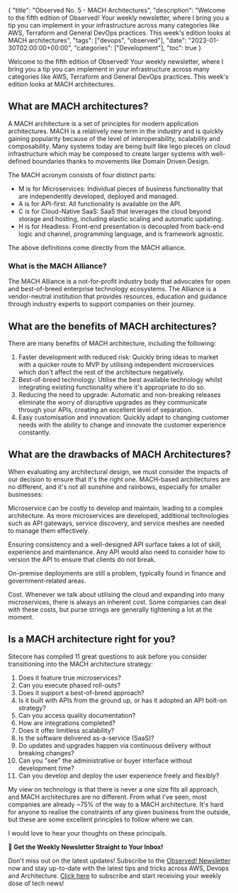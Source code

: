 {
    "title": "Observed No. 5 - MACH Architectures",
    "description": "Welcome to the fifth edition of Observed! Your weekly newsletter, where I bring you a tip you can implement in your infrastructure across many categories like AWS, Terraform and General DevOps practices. This week's edition looks at MACH architectures",
    "tags": ["devops", "observed"],
    "date": "2023-01-30T02:00:00+00:00",
    "categories": ["Development"],
    "toc": true
}

Welcome to the fifth edition of Observed! Your weekly newsletter, where I bring you a tip you can implement in your infrastructure across many categories like AWS, Terraform and General DevOps practices. This week's edition looks at MACH architectures.
<!-- more -->

## What are MACH architectures?

A MACH architecture is a set of principles for modern application architectures. MACH is a relatively new term in the industry and is quickly gaining popularity because of the level of interoperability, scalability and composability. Many systems today are being built like lego pieces on cloud infrastructure which may be composed to create larger systems with well-defined boundaries thanks to movements like Domain Driven Design.

The MACH acronym consists of four distinct parts:

- M is for Microservices: Individual pieces of business functionality that are independently developed, deployed and managed.
- A is for API-first: All functionality is available on the API.
- C is for Cloud-Native SaaS: SaaS that leverages the cloud beyond storage and hosting, including elastic scaling and automatic updating.
- H is for Headless: Front-end presentation is decoupled from back-end logic and channel, programming language, and is framework agnostic.

The above definitions come directly from the MACH alliance.

### What is the MACH Alliance?

The MACH Alliance is a not-for-profit industry body that advocates for open and best-of-breed enterprise technology ecosystems. The Alliance is a vendor-neutral institution that provides resources, education and guidance through industry experts to support companies on their journey.

## What are the benefits of MACH architectures?

There are many benefits of MACH architecture, including the following:

1. Faster development with reduced risk: Quickly bring ideas to market with a quicker route to MVP by utilising independent microservices which don't affect the rest of the architecture negatively.
2. Best-of-breed technology: Utilise the best available technology whilst integrating existing functionality where it's appropriate to do so.
3. Reducing the need to upgrade: Automatic and non-breaking releases eliminate the worry of disruptive upgrades as they communicate through your APIs, creating an excellent level of separation.
4. Easy customisation and innovation: Quickly adapt to changing customer needs with the ability to change and innovate the customer experience constantly.

## What are the drawbacks of MACH Architectures?

When evaluating any architectural design, we must consider the impacts of our decision to ensure that it's the right one. MACH-based architectures are no different, and it's not all sunshine and rainbows, especially for smaller businesses:

Microservice can be costly to develop and maintain, leading to a complex architecture. As more microservices are developed, additional technologies such as API gateways, service discovery, and service meshes are needed to manage them effectively.

Ensuring consistency and a well-designed API surface takes a lot of skill, experience and maintenance. Any API would also need to consider how to version the API to ensure that clients do not break.

On-premise deployments are still a problem, typically found in finance and government-related areas.

Cost. Whenever we talk about utilising the cloud and expanding into many microservices, there is always an inherent cost. Some companies can deal with these costs, but purse strings are generally tightening a lot at the moment.

## Is a MACH architecture right for you?

Sitecore has compiled 11 great questions to ask before you consider transitioning into the MACH architecture strategy:

1. Does it feature true microservices?
2. Can you execute phased roll-outs?
3. Does it support a best-of-breed approach?
4. Is it built with APIs from the ground up, or has it adopted an API bolt-on strategy?
5. Can you access quality documentation?
6. How are integrations completed?
7. Does it offer limitless scalability?
8. Is the software delivered as-a-service (SaaS)?
9. Do updates and upgrades happen via continuous delivery without breaking changes?
10. Can you "see" the administrative or buyer interface without development time?
11. Can you develop and deploy the user experience freely and flexibly?

My view on technology is that there is never a one size fits all approach, and MACH architectures are no different. From what I've seen, most companies are already ~75% of the way to a MACH architecture. It's hard for anyone to realise the constraints of any given business from the outside, but these are some excellent principles to follow where we can.

I would love to hear your thoughts on these principals.

**📣 Get the Weekly Newsletter Straight to Your Inbox!**

Don't miss out on the latest updates! Subscribe to the [Observed! Newsletter](https://news.codewithstu.tv) now and stay up-to-date with the latest tips and tricks across AWS, Devops and Architecture. [Click here](https://news.codewithstu.tv) to subscribe and start receiving your weekly dose of tech news!
